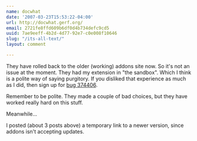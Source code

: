 ```yaml
---
name: docwhat
date: '2007-03-23T15:53:22-04:00'
url: http://docwhat.gerf.org/
email: 2721fe8ffd609b6df0d4b734defc9cd5
uuid: 7ae9eeff-4b2d-4d77-92e7-c0e008f10646
slug: "/its-all-text/"
layout: comment

---
```


They have rolled back to the older (working) addons site now.  So it's not an issue at the moment.  They had my extension in "the sandbox".  Which I think is a polite way of saying purgitory. If you disliked that experience as much as I did, then sign up for <a href="https://bugzilla.mozilla.org/show_bug.cgi?id=374406" rel="nofollow">bug 374406</a>. 

Remember to be polite.  They made a couple of bad choices, but they have worked really hard on this stuff.

Meanwhile...

   I posted (about 3 posts above) a temporary link to a newer version, since addons isn't accepting updates.
